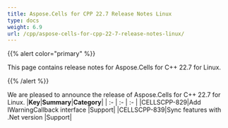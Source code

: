 ```yaml
---
title: Aspose.Cells for CPP 22.7 Release Notes Linux
type: docs
weight: 6.9
url: /cpp/aspose-cells-for-cpp-22-7-release-notes-linux/
---
```


{{% alert color="primary" %}}

This page contains release notes for Aspose.Cells for C++ 22.7 for Linux.

{{% /alert %}}

We are pleased to announce the release of Aspose.Cells for C++ 22.7 for Linux.
|**Key**|**Summary**|**Category**|
| :- | :- | :- |
|CELLSCPP-829|Add IWarningCallback interface |Support|
|CELLSCPP-839|Sync features with .Net version |Support|

